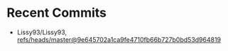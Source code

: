 # Recent Commits

<!-- START gadpp -->
- Lissy93/Lissy93, [refs/heads/master@9e645702a1ca9fe4710fb66b727b0bd53d964819](https://github.com/Lissy93/Lissy93/commit/9e645702a1ca9fe4710fb66b727b0bd53d964819)
